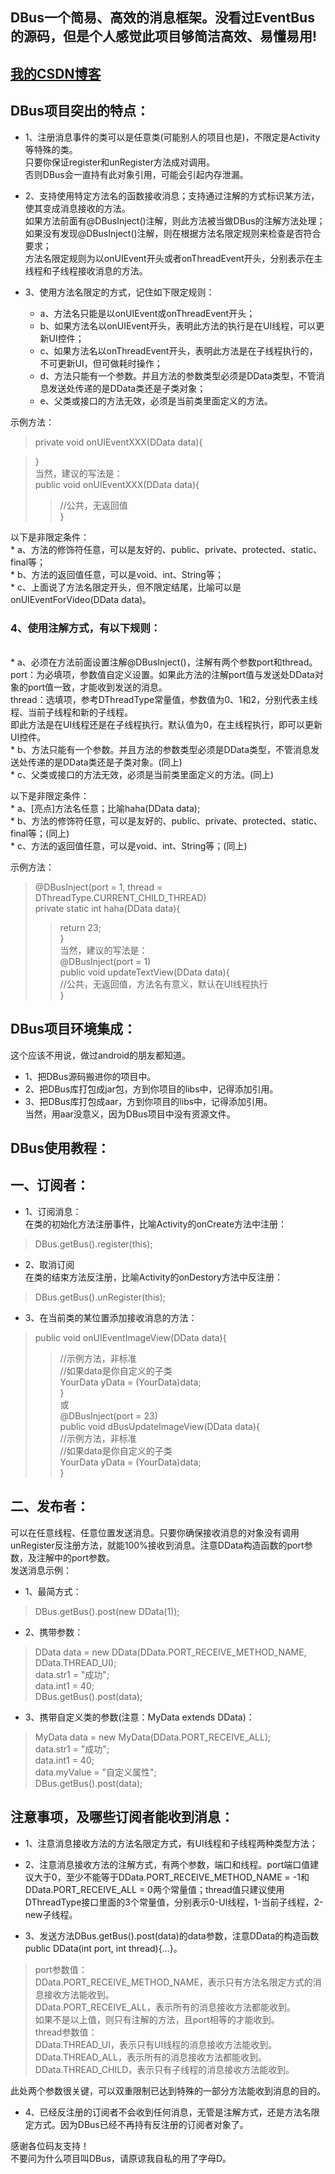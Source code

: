 ## DBus一个简易、高效的消息框架。没看过EventBus的源码，但是个人感觉此项目够简洁高效、易懂易用!

## [我的CSDN博客](http://blog.csdn.net/fesdgasdgasdg/article/details/79121783 "文章地址")

## DBus项目突出的特点：
* 1、注册消息事件的类可以是任意类(可能别人的项目也是)，不限定是Activity等特殊的类。<br/>
只要你保证register和unRegister方法成对调用。<br/>
否则DBus会一直持有此对象引用，可能会引起内存泄漏。<br/>

* 2、支持使用特定方法名的函数接收消息；支持通过注解的方式标识某方法，使其变成消息接收的方法。<br/>
如果方法前面有@DBusInject()注解，则此方法被当做DBus的注解方法处理；<br/>
如果没有发现@DBusInject()注解，则在根据方法名限定规则来检查是否符合要求；<br/> 
方法名限定规则为以onUIEvent开头或者onThreadEvent开头，分别表示在主线程和子线程接收消息的方法。<br/>

* 3、使用方法名限定的方式，记住如下限定规则：<br/>
	* a、方法名只能是以onUIEvent或onThreadEvent开头；<br/>
	* b、如果方法名以onUIEvent开头，表明此方法的执行是在UI线程，可以更新UI控件；<br/>
	* c、如果方法名以onThreadEvent开头，表明此方法是在子线程执行的，不可更新UI，但可做耗时操作；<br/>
	* d、方法只能有一个参数。并且方法的参数类型必须是DData类型，不管消息发送处传递的是DData类还是子类对象；<br/>
	* e、父类或接口的方法无效，必须是当前类里面定义的方法。<br/>

示例方法：<br/>
> private void onUIEventXXX(DData data){<br/>

> }<br/>
当然，建议的写法是：<br/>
> public void onUIEventXXX(DData data){<br/>
>>  //公共，无返回值<br/>
> }<br/>

以下是非限定条件：<br/>
	* a、方法的修饰符任意，可以是友好的、public、private、protected、static、final等；<br/>
	* b、方法的返回值任意，可以是void、int、String等；<br/>
	* c、上面说了方法名限定开头，但不限定结尾，比喻可以是onUIEventForVideo(DData data)。<br/>

### 4、使用注解方式，有以下规则：
<br/>
	* a、必须在方法前面设置注解@DBusInject()，注解有两个参数port和thread。<br/>
	port：为必填项，参数值自定义设置。如果此方法的注解port值与发送处DData对象的port值一致，才能收到发送的消息。<br/>
	thread：选填项，参考DThreadType常量值，参数值为0、1和2，分别代表主线程、当前子线程和新的子线程。<br/>
	即此方法是在UI线程还是在子线程执行。默认值为0，在主线程执行，即可以更新UI控件。<br/>
	* b、方法只能有一个参数。并且方法的参数类型必须是DData类型，不管消息发送处传递的是DData类还是子类对象。(同上)<br/>
	* c、父类或接口的方法无效，必须是当前类里面定义的方法。(同上)<br/>
    

以下是非限定条件：<br/>
	* a、[亮点]方法名任意；比喻haha(DData data);<br/>
	* b、方法的修饰符任意，可以是友好的、public、private、protected、static、final等；(同上)<br/>
	* c、方法的返回值任意，可以是void、int、String等；(同上)<br/>

示例方法：<br/>
> @DBusInject(port = 1, thread = DThreadType.CURRENT_CHILD_THREAD)<br/>
> private static int haha(DData data){<br/>
>>  return 23;<br/>
> }<br/>
当然，建议的写法是：<br/>
> @DBusInject(port = 1)<br/>
> public void updateTextView(DData data){<br/>
>>  //公共，无返回值，方法名有意义，默认在UI线程执行<br/>
> }

## DBus项目环境集成：
这个应该不用说，做过android的朋友都知道。<br/>
* 1、把DBus源码搬进你的项目中。<br/>
* 2、把DBus库打包成jar包，方到你项目的libs中，记得添加引用。<br/>
* 3、把DBus库打包成aar，方到你项目的libs中，记得添加引用。<br/>
当然，用aar没意义，因为DBus项目中没有资源文件。<br/>

## DBus使用教程：
## 一、订阅者：
* 1、订阅消息：<br/>
在类的初始化方法注册事件，比喻Activity的onCreate方法中注册：<br/>
> DBus.getBus().register(this);

* 2、取消订阅<br/>
在类的结束方法反注册，比喻Activity的onDestory方法中反注册：<br/>
> DBus.getBus().unRegister(this);<br/>

* 3、在当前类的某位置添加接收消息的方法：<br/>
> public void onUIEventImageView(DData data){<br/>
>>  //示例方法，非标准<br/>
>>  //如果data是你自定义的子类<br/>
>>  YourData yData = (YourData)data;<br/>
> }<br/>
或<br/>
> @DBusInject(port = 23)<br/>
> public void dBusUpdateImageView(DData data){<br/>
>>  //示例方法，非标准<br/>
>>  //如果data是你自定义的子类<br/>
>>  YourData yData = (YourData)data;<br/>
> }

## 二、发布者：
可以在任意线程、任意位置发送消息。只要你确保接收消息的对象没有调用unRegister反注册方法，就能100%接收到消息。注意DData构造函数的port参数，及注解中的port参数。<br/>
发送消息示例：<br/>
* 1、最简方式：<br/>
> DBus.getBus().post(new DData(1));<br/>

* 2、携带参数：<br/>
> DData data = new DData(DData.PORT_RECEIVE_METHOD_NAME, DData.THREAD_UI);<br/>
> data.str1 = "成功";<br/>
> data.int1 = 40;<br/>
> DBus.getBus().post(data);<br/>

* 3、携带自定义类的参数(注意：MyData extends DData)：<br/>
> MyData data = new MyData(DData.PORT_RECEIVE_ALL);<br/>
> data.str1 = "成功";<br/>
> data.int1 = 40;<br/>
> data.myValue = "自定义属性";<br/>
> DBus.getBus().post(data);<br/>


## 注意事项，及哪些订阅者能收到消息：<br/>
* 1、注意消息接收方法的方法名限定方式，有UI线程和子线程两种类型方法；<br/>

* 2、注意消息接收方法的注解方式，有两个参数，端口和线程。port端口值建议大于0，至少不能等于DData.PORT_RECEIVE_METHOD_NAME = -1和DData.PORT_RECEIVE_ALL = 0两个常量值；thread值只建议使用DThreadType接口里面的3个常量值，分别表示0-UI线程，1-当前子线程，2-new子线程。<br/>

* 3、发送方法DBus.getBus().post(data)的data参数，注意DData的构造函数public DData(int port, int thread){...}。<br/>
> port参数值：<br/>
> DData.PORT_RECEIVE_METHOD_NAME，表示只有方法名限定方式的消息接收方法能收到。<br/>
> DData.PORT_RECEIVE_ALL，表示所有的消息接收方法都能收到。<br/>
> 如果不是以上值，则只有注解的方法，且port相等的才能收到。<br/>
> thread参数值：<br/>
> DData.THREAD_UI，表示只有UI线程的消息接收方法能收到。<br/>
> DData.THREAD_ALL，表示所有的消息接收方法都能收到。<br/>
> DData.THREAD_CHILD，表示只有子线程的消息接收方法能收到。<br/>


此处两个参数很关键，可以双重限制已达到特殊的一部分方法能收到消息的目的。<br/>


* 4、已经反注册的订阅者不会收到任何消息，无管是注解方式，还是方法名限定方式。因为DBus已经不再持有反注册的订阅者对象了。<br/>

感谢各位码友支持！<br/>
不要问为什么项目叫DBus，请原谅我自私的用了字母D。


